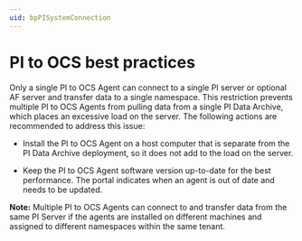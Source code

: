 ```yaml
---
uid: bpPISystemConnection
---
```


# PI to OCS best practices

Only a single PI to OCS Agent can connect to a single PI server or optional AF server and transfer data to a single namespace. This restriction prevents multiple PI to OCS Agents from pulling data from a single PI Data Archive, which places an excessive load on the server. The following actions are recommended to address this issue:

- Install the PI to OCS Agent on a host computer that is separate from the PI Data Archive deployment, so it does not add to the load on the server.

- Keep the PI to OCS Agent software version up-to-date for the best performance. The portal indicates when an agent is out of date and needs to be updated.
 
**Note:** Multiple PI to OCS Agents can connect to and transfer data from the same PI Server if the agents are installed on different machines and assigned to different namespaces within the same tenant.  
